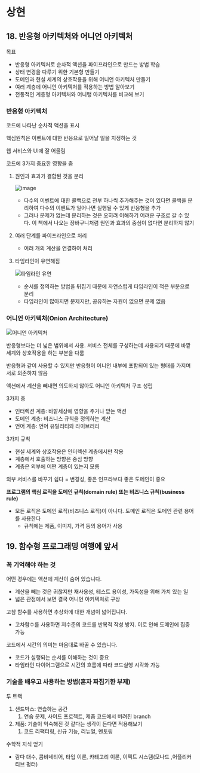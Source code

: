 # 상현
## 18. 반응형 아키텍처와 어니언 아키텍처

목표

- 반응형 아키텍처로 순차적 액션을 파이프라인으로 만드는 방법 학습
- 상태 변경을 다루기 위한 기본형 만들기
- 도메인과 현실 세계의 상호작용을 위해 어니언 아키텍처 만들기
- 여러 계층에 어니언 아키텍처를 적용하는 방법 알아보기
- 전통적인 계층형 아키텍처와 어니텅 아키텍처를 비교해 보기

### 반응형 아키텍처

코드에 나타난 순차적 액션을 표시

핵심원칙은 이벤트에 대한 반응으로 일어날 일을 지정하는 것

웹 서비스와 UI에 잘 어울림

코드에 3가지 중요한 영향을 줌

1. 원인과 효과가 결합된 것을 분리
    
    ![image](https://kooku0.github.io/assets/images/18.2-885cd79476a72d073bdb922c00fb2fc9.jpg)
    
    - 다수의 이벤트에 대한 콜백으로 전부 하나씩 추가해주는 것이 있다면 콜백을 분리하여 다수의 이벤트가 일어나면 실행될 수 있게 반응형을 추가
    - 그러나 문제가 없는데 분리하는 것은 오히려 이해하기 어려운 구조로 갈 수 있다. 이 책에서 나오는 장바구니처럼 원인과 효과의 중심이 없다면 분리하지 않기
2. 여러 단계를 파이프라인으로 처리
    - 여러 개의 계산을 연결하여 처리
3. 타임라인이 유연해짐
    
    ![타임라인 유연](https://kooku0.github.io/assets/images/18.5-56c4e2d6e39951dba512109f657a35f8.jpg)
    
    - 순서를 정의하는 방법을 뒤집기 때문에 자연스럽게 타임라인이 적은 부분으로 분리
    - 타임라인이 많아지면 문제지만, 공유하는 자원이 없으면 문제 없음

### 어니언 아키텍처(Onion Architecture)

![어니언 아키텍처](https://kooku0.github.io/assets/images/18.7-55b0600f9c5d5e56ef68f4a1b83a6408.jpg)

반응형보다는 더 넓은 범위에서 사용. 서비스 전체를 구성하는데 사용되기 때문에 바깥 세계와 상호작용을 하는 부분을 다룸

반응형과 같이 사용할 수 있지만 반응형이 어니언 내부에 포함되어 있는 형태를 가지며 서로 의존하지 않음

액션에서 계산을 빼내면 의도하지 않아도 어니언 아키텍처 구조 성립

3가지 층

- 인터렉션 계층: 바깥세상에 영향을 주거나 받는 액션
- 도메인 계층: 비즈니스 규칙을 정의하는 계산
- 언어 계층: 언어 유틸리티와 라이브러리

3가지 규칙

- 현실 세계와 상호작용은 인터렉션 계층에서만 작용
- 계층에서 호출하는 방향은 중심 방향
- 계층은 외부에 어떤 계층이 있는지 모름

외부 서비스를 바꾸기 쉽다 = 변경성, 좋은 인프라보다 좋은 도메인이 중요

**프로그램의 핵심 로직을 도메인 규칙(domain rule) 또는 비즈니스 규칙(business rule)**

- 모든 로직은 도메인 로직(비즈니스 로직)이 아니다. 도메인 로직은 도메인 관련 용어를 사용한다
    - 규칙에는 제품, 이미지, 가격 등의 용어가 사용

## 19. 함수형 프로그래밍 여행에 앞서

### 꼭 기억해야 하는 것

어떤 경우에는 액션에 계산이 숨어 있습니다.

- 계산을 빼는 것은 귀찮지만 재사용성, 테스트 용이성, 가독성을 위해 가치 있는 일
- 넓은 관점에서 보면 결국 어니언 아키텍처로 구상

고참 함수를 사용하면 추상화에 대한 개념이 넓어집니다.

- 고차함수를 사용하면 저수준의 코드를 반복적 작성 방지. 이로 인해 도메인에 집중 가능

코드에서 시간의 의미는 마음대로 바꿀 수 있습니다.

- 코드가 실행되는 순서를 이해하는 것이 중요
- 타임라인 다이어그램으로 시간의 흐름에 따라 코드실행 시각화 가능

### 기술을 배우고 사용하는 방법(혼자 짜집기한 부제)

투 트랙

1. 샌드박스: 연습하는 공간
    1. 연습 문제, 사이드 프로젝트, 제품 코드에서 버려진 branch
2. 제품: 기술이 익숙해진 것 같다는 생각이 든다면 적용해보기
    1. 코드 리팩터링, 신규 기능, 리뉴얼, 멘토링

수학적 지식 얻기

- 람다 대수, 콤비네티어, 타입 이론, 카테고리 이론, 이펙트 시스템(모나드 ,어플리커티브 펑터)
